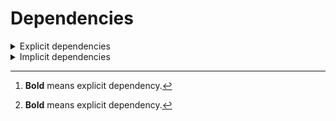 # Dependencies

<details>
<summary>Explicit dependencies</summary>

|Dependency[^1]|Before|After|Change|Package|Environments|
|-|-|-|-|-|-|
|[**setuptools**](https://pypi.org/project/setuptools)|74.1.3|75.6.0|Major Upgrade|pypi|*all envs* on osx-arm64|
|[**polars**](https://prefix.dev/channels/conda-forge/packages/polars)|1.15.0|1.16.0|Minor Upgrade|conda|*all envs* on osx-arm64|
|**pkg**|0.23.0|0.23.0|Other|conda|*all envs* on linux-64|
|**my-package**|py313hc743ca1_0|py313hc743ca1_1|Only build string|conda|*all envs* on osx-arm64|

</details>

<details>
<summary>Implicit dependencies</summary>

|Dependency[^1]|Before|After|Change|Package|Environments|
|-|-|-|-|-|-|


</details>

[^1]: **Bold** means explicit dependency.
[^2]: Dependency got downgraded.

